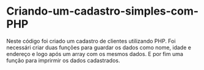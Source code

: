 # Criando-um-cadastro-simples-com-PHP
Neste código foi criado um cadastro de clientes utilizando PHP. Foi necessári criar duas funções para guardar os dados como nome, idade e endereço e logo após um array com os mesmos dados. E por fim uma função para imprirmir os dados cadastrados.
